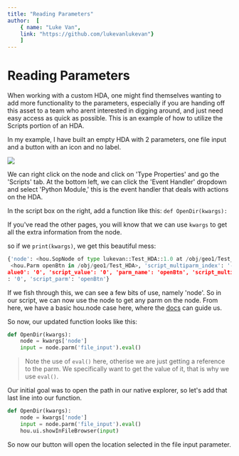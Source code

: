 ```yaml
---
title: "Reading Parameters"
author:  [
	{ name: "Luke Van",
	link: "https://github.com/lukevanlukevan"}
	]
---
```


# Reading Parameters

When working with a custom HDA, one might find themselves wanting to add more functionality to the parameters, especially if you are handing off this asset to a team who arent interested in digging around, and just need easy access as quick as possible.
This is an example of how to utilize the Scripts portion of an HDA.

In my example, I have built an empty HDA with 2 parameters, one file input and a button with an icon and no label.

![](/img/ReadingParameters/1.png)

We can right click on the node and click on 'Type Properties' and go the 'Scripts' tab. At the bottom left, we can click the 'Event Handler' dropdown and select 'Python Module,' this is the event handler that deals with actions on the HDA.

In the script box on the right, add a function like this: `def OpenDir(kwargs):`

If you've read the other pages, you will know that we can use `kwargs` to get all the extra information from the node.

so if we `print(kwargs)`, we get this beautiful mess:

```python
{'node': <hou.SopNode of type lukevan::Test_HDA::1.0 at /obj/geo1/Test_HDA>, 'parm':
 <hou.Parm openBtn in /obj/geo1/Test_HDA>, 'script_multiparm_index': '-1', 'script_v
alue0': '0', 'script_value': '0', 'parm_name': 'openBtn', 'script_multiparm_nesting'
: '0', 'script_parm': 'openBtn'}
```

If we fish through this, we can see a few bits of use, namely 'node'. So in our script, we can now use the node to get any parm on the node. From here, we have a basic hou.node case here, where the [docs](https://www.sidefx.com/docs/houdini/hom/hou/Node.html) can guide us.

So now, our updated function looks like this:

```python
def OpenDir(kwargs):
    node = kwargs['node']
    input = node.parm('file_input').eval()
```

> Note the use of `eval()` here, otherise we are just getting a reference to the parm. We specifically want to get the value of it, that is why we use `eval()`.

Our initial goal was to open the path in our native explorer, so let's add that last line into our function.

```python
def OpenDir(kwargs):
    node = kwargs['node']
    input = node.parm('file_input').eval()
    hou.ui.showInFileBrowser(input)
```

So now our button will open the location selected in the file input parameter.

